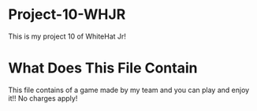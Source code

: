 # Project-10-WHJR
This is my project 10 of WhiteHat Jr!

# What Does This File Contain
This file contains of a game made by my team and you can play and enjoy it!! No charges apply!
